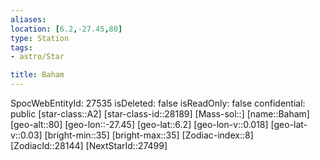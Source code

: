 ```yaml
---
aliases: 
location: [6.2,-27.45,80]
type: Station
tags:
- astro/Star

title: Baham
---
```

SpocWebEntityId: 27535
isDeleted: false
isReadOnly: false
confidential: public
[star-class::A2]
[star-class-id::28189]
[Mass-sol::]
[name::Baham]
[geo-alt::80]
[geo-lon::-27.45]
[geo-lat::6.2]
[geo-lon-v::0.018]
[geo-lat-v::0.03]
[bright-min::35]
[bright-max::35]
[Zodiac-index::8]
[ZodiacId::28144]
[NextStarId::27499]



